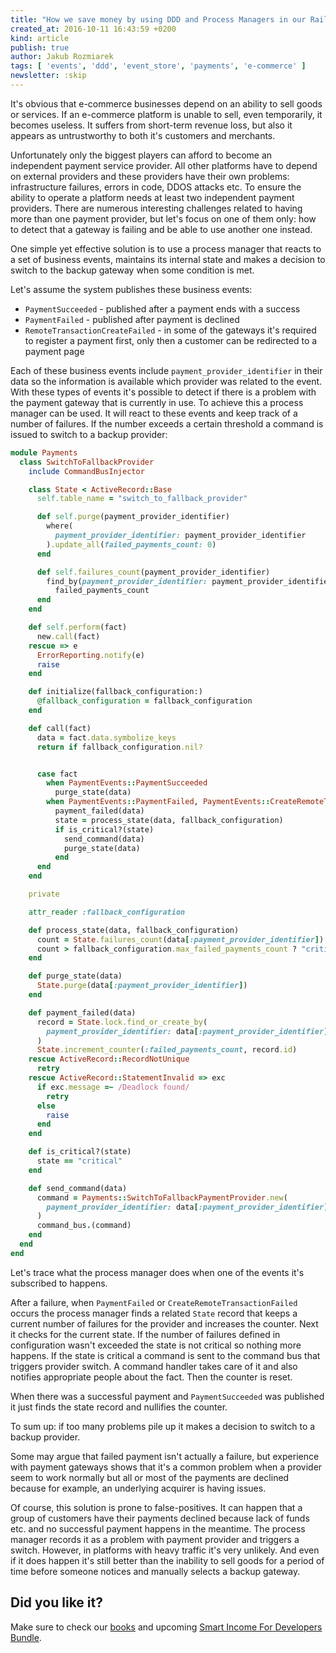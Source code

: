 ```yaml
---
title: "How we save money by using DDD and Process Managers in our Rails app"
created_at: 2016-10-11 16:43:59 +0200
kind: article
publish: true
author: Jakub Rozmiarek
tags: [ 'events', 'ddd', 'event_store', 'payments', 'e-commerce' ]
newsletter: :skip
---
```


It's obvious that e-commerce businesses depend on an ability to sell goods or services. If an e-commerce platform is unable to sell, even temporarily, it becomes useless. It suffers from short-term revenue loss, but also it appears as untrustworthy to both it's customers and merchants.

<!-- more -->

Unfortunately only the biggest players can afford to become an independent payment service provider. All other platforms have to depend on external providers and these providers have their own problems: infrastructure failures, errors in code, DDOS attacks etc. To ensure the ability to operate a platform needs at least two independent payment providers. There are numerous interesting challenges related to having more than one payment provider, but let's focus on one of them only: how to detect that a gateway is failing and be able to use another one instead.

One simple yet effective solution is to use a process manager that reacts to a set of business events, maintains its internal state and makes a decision to switch to the backup gateway when some condition is met.

Let's assume the system publishes these business events:

* `PaymentSucceeded`              - published after a payment ends with a success
* `PaymentFailed`                 - published after payment is declined
* `RemoteTransactionCreateFailed` - in some of the gateways it's required to register a payment first, only then a customer can be redirected to a payment page

Each of these business events include `payment_provider_identifier` in their data so the information is available which provider was related to the event. With these types of events it's possible to detect if there is a problem with the payment gateway that is currently in use. To achieve this a process manager can be used. It will react to these events and keep track of a number of failures. If the number exceeds a certain threshold a command is issued to switch to a backup provider:

```ruby
module Payments
  class SwitchToFallbackProvider
    include CommandBusInjector

    class State < ActiveRecord::Base
      self.table_name = "switch_to_fallback_provider"

      def self.purge(payment_provider_identifier)
        where(
          payment_provider_identifier: payment_provider_identifier
        ).update_all(failed_payments_count: 0)
      end

      def self.failures_count(payment_provider_identifier)
        find_by(payment_provider_identifier: payment_provider_identifier).
          failed_payments_count
      end
    end

    def self.perform(fact)
      new.call(fact)
    rescue => e
      ErrorReporting.notify(e)
      raise
    end

    def initialize(fallback_configuration:)
      @fallback_configuration = fallback_configuration
    end

    def call(fact)
      data = fact.data.symbolize_keys
      return if fallback_configuration.nil?


      case fact
        when PaymentEvents::PaymentSucceeded
          purge_state(data)
        when PaymentEvents::PaymentFailed, PaymentEvents::CreateRemoteTransactionFailed
          payment_failed(data)
          state = process_state(data, fallback_configuration)
          if is_critical?(state)
            send_command(data)
            purge_state(data)
          end
      end
    end

    private

    attr_reader :fallback_configuration

    def process_state(data, fallback_configuration)
      count = State.failures_count(data[:payment_provider_identifier])
      count > fallback_configuration.max_failed_payments_count ? "critical" : "normal"
    end

    def purge_state(data)
      State.purge(data[:payment_provider_identifier])
    end

    def payment_failed(data)
      record = State.lock.find_or_create_by(
        payment_provider_identifier: data[:payment_provider_identifier]
      )
      State.increment_counter(:failed_payments_count, record.id)
    rescue ActiveRecord::RecordNotUnique
      retry
    rescue ActiveRecord::StatementInvalid => exc
      if exc.message =~ /Deadlock found/
        retry
      else
        raise
      end
    end

    def is_critical?(state)
      state == "critical"
    end

    def send_command(data)
      command = Payments::SwitchToFallbackPaymentProvider.new(
        payment_provider_identifier: data[:payment_provider_identifier],
      )
      command_bus.(command)
    end
  end
end
```

Let's trace what the process manager does when one of the events it's subscribed to happens.

After a failure, when `PaymentFailed` or `CreateRemoteTransactionFailed` occurs the process manager finds a related `State` record that keeps a current number of failures for the provider and increases the counter.
Next it checks for the current state. If the number of failures defined in configuration wasn't exceeded the state is not critical so nothing more happens.
If the state is critical a command is sent to the command bus that triggers provider switch. A command handler takes care of it and also notifies appropriate people about the fact. Then the counter is reset.

When there was a successful payment and `PaymentSucceeded` was published it just finds the state record and nullifies the counter.

To sum up: if too many problems pile up it makes a decision to switch to a backup provider.

Some may argue that failed payment isn't actually a failure, but experience with payment gateways shows that it's a common problem when a provider seem to work normally but all or most of the payments are declined because for example, an underlying acquirer is having issues.

Of course, this solution is prone to false-positives. It can happen that a group of customers have their payments declined because lack of funds etc. and no successful payment happens in the meantime. The process manager records it as a problem with payment provider and triggers a switch.
However, in platforms with heavy traffic it's very unlikely. And even if it does happen it's still better than the inability to sell goods for a period of time before someone notices and manually selects a backup gateway.

## Did you like it?

Make sure to check our [books](/products)
and upcoming [Smart Income For Developers Bundle](http://www.smartincomefordevelopers.com/).
